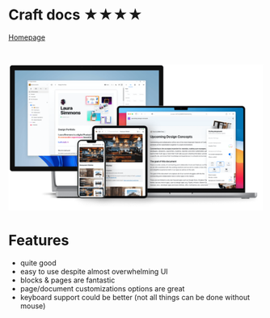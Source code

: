 Craft docs ★★★★
================

[Homepage](https://www.craft.do/)

<br>

![Screenshot](craft.png)


# Features
- quite good
- easy to use despite almost overwhelming UI
- blocks & pages are fantastic
- page/document customizations options are great
- keyboard support could be better (not all things can be done without mouse)
